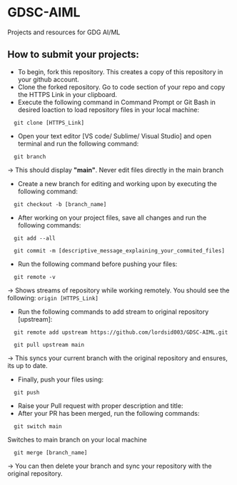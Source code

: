 # GDSC-AIML
Projects and resources for GDG AI/ML

## How to submit your projects:
- To begin, fork this repository. This creates a copy of this repository in your github account.
- Clone the forked repository. Go to code section of your repo and copy the HTTPS Link in your clipboard.
- Execute the following command in Command Prompt or Git Bash in desired loaction to load repository files in your local machine:
```
  git clone [HTTPS_Link]
```
- Open your text editor [VS code/ Sublime/ Visual Studio] and open terminal and run the following command:
```
  git branch
```
-> This should display <b>"main"</b>. Never edit files directly in the main branch
- Create a new branch for editing and working upon by executing the following command:
```
  git checkout -b [branch_name]
```
- After working on your project files, save all changes and run the following commands:
```
  git add --all
```
```
  git commit -m [descriptive_message_explaining_your_commited_files]
```
- Run the following command before pushing your files:
```
  git remote -v
```
-> Shows streams of repository while working remotely. You should see the following:
```origin [HTTPS_Link]```
- Run the following commands to add stream to original repository [upstream]:
```
  git remote add upstream https://github.com/lordsid003/GDSC-AIML.git
```
```
  git pull upstream main
```
-> This syncs your current branch with the original repository and ensures, its up to date.
- Finally, push your files using:
```
  git push
```
- Raise your Pull request with proper description and title:
- After your PR has been merged, run the following commands:
```
  git switch main
```
Switches to main branch on your local machine
```
  git merge [branch_name]
```
-> You can then delete your branch and sync your repository with the original repository.
